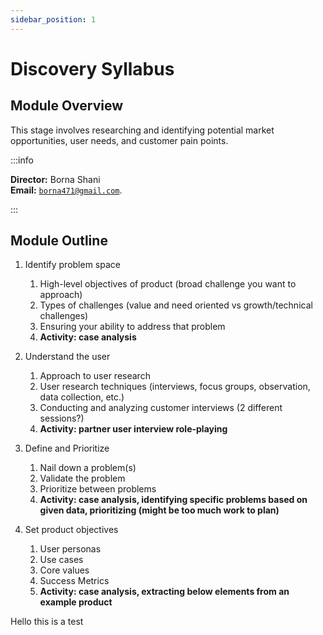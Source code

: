 ```yaml
---
sidebar_position: 1
---
```


# Discovery Syllabus

## Module Overview
This stage involves researching and identifying potential market opportunities, user needs, and customer pain points.

:::info

**Director:** Borna Shani  
**Email:** [`borna471@gmail.com`](borna471@gmail.com).

:::

## Module Outline
1. Identify problem space 
    1. High-level objectives of product (broad challenge you want to approach)
    2. Types of challenges (value and need oriented vs growth/technical challenges)
    3. Ensuring your ability to address that problem 
    4. **Activity: case analysis**

2. Understand the user 
    1. Approach to user research
    2. User research techniques (interviews, focus groups, observation, data collection, etc.)
    3. Conducting and analyzing customer interviews (2 different sessions?)
    4. **Activity: partner user interview role-playing**

3. Define and Prioritize 
    1. Nail down a problem(s)
    2. Validate the problem
    3. Prioritize between problems
    4. **Activity: case analysis, identifying specific problems based on given data, prioritizing (might be too much work to plan)**

4. Set product objectives
    1. User personas
    2. Use cases
    3. Core values
    4. Success Metrics
    5. **Activity: case analysis, extracting below elements from an example product**

Hello this is a test

